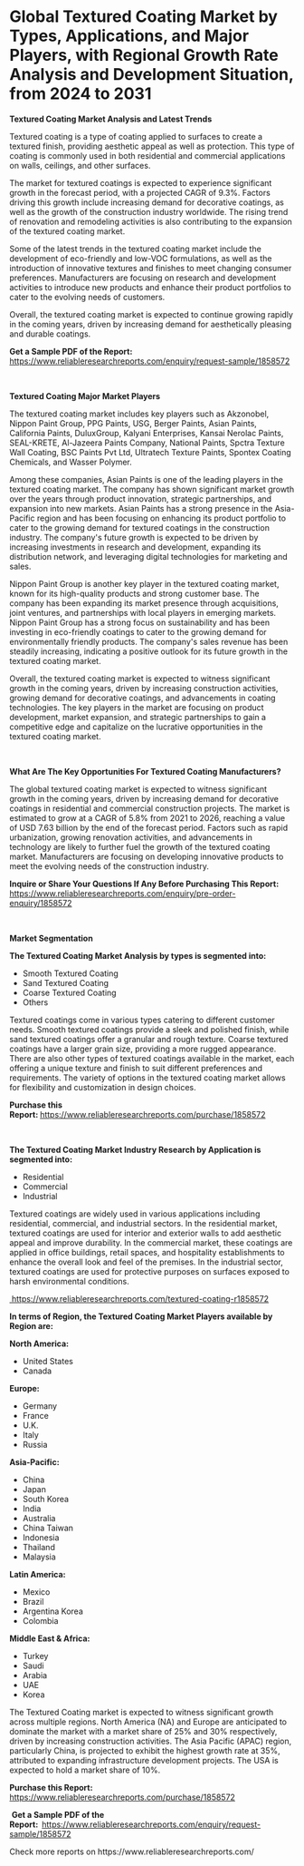 <p><h1>Global Textured Coating Market by Types, Applications, and Major Players, with Regional Growth Rate Analysis and Development Situation, from 2024 to 2031</h1></p><p><strong>Textured Coating Market Analysis and Latest Trends</strong></p>
<p><p>Textured coating is a type of coating applied to surfaces to create a textured finish, providing aesthetic appeal as well as protection. This type of coating is commonly used in both residential and commercial applications on walls, ceilings, and other surfaces.</p><p>The market for textured coatings is expected to experience significant growth in the forecast period, with a projected CAGR of 9.3%. Factors driving this growth include increasing demand for decorative coatings, as well as the growth of the construction industry worldwide. The rising trend of renovation and remodeling activities is also contributing to the expansion of the textured coating market.</p><p>Some of the latest trends in the textured coating market include the development of eco-friendly and low-VOC formulations, as well as the introduction of innovative textures and finishes to meet changing consumer preferences. Manufacturers are focusing on research and development activities to introduce new products and enhance their product portfolios to cater to the evolving needs of customers.</p><p>Overall, the textured coating market is expected to continue growing rapidly in the coming years, driven by increasing demand for aesthetically pleasing and durable coatings.</p></p>
<p><strong>Get a Sample PDF of the Report:&nbsp;</strong> <a href="https://www.reliableresearchreports.com/enquiry/request-sample/1858572">https://www.reliableresearchreports.com/enquiry/request-sample/1858572</a></p>
<p>&nbsp;</p>
<p><strong>Textured Coating Major Market Players</strong></p>
<p><p>The textured coating market includes key players such as Akzonobel, Nippon Paint Group, PPG Paints, USG, Berger Paints, Asian Paints, California Paints, DuluxGroup, Kalyani Enterprises, Kansai Nerolac Paints, SEAL-KRETE, Al-Jazeera Paints Company, National Paints, Spctra Texture Wall Coating, BSC Paints Pvt Ltd, Ultratech Texture Paints, Spontex Coating Chemicals, and Wasser Polymer.</p><p>Among these companies, Asian Paints is one of the leading players in the textured coating market. The company has shown significant market growth over the years through product innovation, strategic partnerships, and expansion into new markets. Asian Paints has a strong presence in the Asia-Pacific region and has been focusing on enhancing its product portfolio to cater to the growing demand for textured coatings in the construction industry. The company's future growth is expected to be driven by increasing investments in research and development, expanding its distribution network, and leveraging digital technologies for marketing and sales.</p><p>Nippon Paint Group is another key player in the textured coating market, known for its high-quality products and strong customer base. The company has been expanding its market presence through acquisitions, joint ventures, and partnerships with local players in emerging markets. Nippon Paint Group has a strong focus on sustainability and has been investing in eco-friendly coatings to cater to the growing demand for environmentally friendly products. The company's sales revenue has been steadily increasing, indicating a positive outlook for its future growth in the textured coating market.</p><p>Overall, the textured coating market is expected to witness significant growth in the coming years, driven by increasing construction activities, growing demand for decorative coatings, and advancements in coating technologies. The key players in the market are focusing on product development, market expansion, and strategic partnerships to gain a competitive edge and capitalize on the lucrative opportunities in the textured coating market.</p></p>
<p>&nbsp;</p>
<p><strong>What Are The Key Opportunities For Textured Coating Manufacturers?</strong></p>
<p><p>The global textured coating market is expected to witness significant growth in the coming years, driven by increasing demand for decorative coatings in residential and commercial construction projects. The market is estimated to grow at a CAGR of 5.8% from 2021 to 2026, reaching a value of USD 7.63 billion by the end of the forecast period. Factors such as rapid urbanization, growing renovation activities, and advancements in technology are likely to further fuel the growth of the textured coating market. Manufacturers are focusing on developing innovative products to meet the evolving needs of the construction industry.</p></p>
<p><strong>Inquire or Share Your Questions If Any Before Purchasing This Report:</strong> <a href="https://www.reliableresearchreports.com/enquiry/pre-order-enquiry/1858572">https://www.reliableresearchreports.com/enquiry/pre-order-enquiry/1858572</a></p>
<p>&nbsp;</p>
<p><strong>Market Segmentation</strong></p>
<p><strong>The Textured Coating Market Analysis by types is segmented into:</strong></p>
<p><ul><li>Smooth Textured Coating</li><li>Sand Textured Coating</li><li>Coarse Textured Coating</li><li>Others</li></ul></p>
<p><p>Textured coatings come in various types catering to different customer needs. Smooth textured coatings provide a sleek and polished finish, while sand textured coatings offer a granular and rough texture. Coarse textured coatings have a larger grain size, providing a more rugged appearance. There are also other types of textured coatings available in the market, each offering a unique texture and finish to suit different preferences and requirements. The variety of options in the textured coating market allows for flexibility and customization in design choices.</p></p>
<p><strong>Purchase this Report:&nbsp;</strong><a href="https://www.reliableresearchreports.com/purchase/1858572">https://www.reliableresearchreports.com/purchase/1858572</a></p>
<p>&nbsp;</p>
<p><strong>The Textured Coating Market Industry Research by Application is segmented into:</strong></p>
<p><ul><li>Residential</li><li>Commercial</li><li>Industrial</li></ul></p>
<p><p>Textured coatings are widely used in various applications including residential, commercial, and industrial sectors. In the residential market, textured coatings are used for interior and exterior walls to add aesthetic appeal and improve durability. In the commercial market, these coatings are applied in office buildings, retail spaces, and hospitality establishments to enhance the overall look and feel of the premises. In the industrial sector, textured coatings are used for protective purposes on surfaces exposed to harsh environmental conditions.</p></p>
<p><a href="https://www.reliableresearchreports.com/textured-coating-r1858572">&nbsp;https://www.reliableresearchreports.com/textured-coating-r1858572</a></p>
<p><strong>In terms of Region, the Textured Coating Market Players available by Region are:</strong></p>
<p>
    <p> <strong> North America: </strong>
        <ul>
            <li>United States</li>
            <li>Canada</li>
        </ul>
        </p> 
    <p> <strong> Europe: </strong>
        <ul>
            <li>Germany</li>
            <li>France</li>
            <li>U.K.</li>
            <li>Italy</li>
            <li>Russia</li>
        </ul>
        </p> 
    <p> <strong> Asia-Pacific: </strong>
        <ul>
            <li>China</li>
            <li>Japan</li>
            <li>South Korea</li>
            <li>India</li>
            <li>Australia</li>
            <li>China Taiwan</li>
            <li>Indonesia</li>
            <li>Thailand</li>
            <li>Malaysia</li>
        </ul>
        </p> 
    <p> <strong> Latin America: </strong>
        <ul>
            <li>Mexico</li>
            <li>Brazil</li>
            <li>Argentina Korea</li>
            <li>Colombia</li>
        </ul>
        </p> 
    <p> <strong> Middle East & Africa: </strong>
        <ul>
            <li>Turkey</li>
            <li>Saudi</li>
            <li>Arabia</li>
            <li>UAE</li>
            <li>Korea</li>
        </ul>
    </p>
    </p>
<p><p>The Textured Coating market is expected to witness significant growth across multiple regions. North America (NA) and Europe are anticipated to dominate the market with a market share of 25% and 30% respectively, driven by increasing construction activities. The Asia Pacific (APAC) region, particularly China, is projected to exhibit the highest growth rate at 35%, attributed to expanding infrastructure development projects. The USA is expected to hold a market share of 10%.</p></p>
<p><strong>Purchase this Report: </strong><a href="https://www.reliableresearchreports.com/purchase/1858572">https://www.reliableresearchreports.com/purchase/1858572</a></p>
<p>&nbsp;<strong>Get a Sample PDF of the Report:&nbsp;&nbsp;</strong><a href="https://www.reliableresearchreports.com/enquiry/request-sample/1858572">https://www.reliableresearchreports.com/enquiry/request-sample/1858572</a></p>
<p><strong></strong></p>
<p>Check more reports on https://www.reliableresearchreports.com/</p>